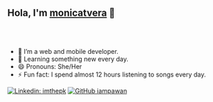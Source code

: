## Hola, I'm [monicatvera](https://github.com/monicatvera) 👋

<br/>
<br/>

- 🔭 I’m a web and mobile developer.
- 🌱 Learning something new every day.
- 😄 Pronouns: She/Her
- ⚡ Fun fact: I spend almost 12 hours listening to songs every day.


[![Linkedin: imthepk](https://img.shields.io/badge/-M%C3%B3nica%20Tard%C3%B3n%20Vera-blue?style=flat-square&logo=Linkedin&logoColor=white&link=https://www.linkedin.com/in/M%C3%B3nica%20Tard%C3%B3n%20Vera/)](https://www.linkedin.com/in/mónica-ilenia-tardón-vera)
[![GitHub iampawan](https://img.shields.io/github/followers/monicatvera?label=follow&style=social)](https://github.com/monicatvera)



